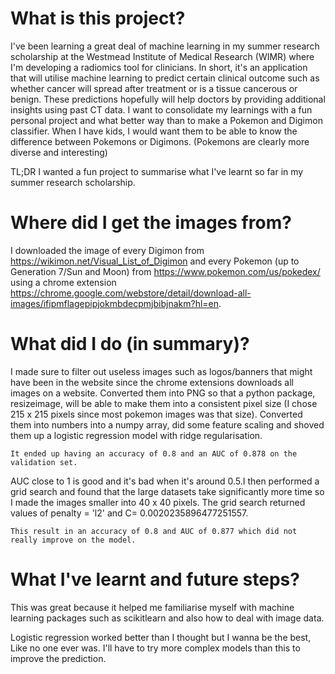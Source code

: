 # What is this project?
I've been learning a great deal of machine learning in my summer research scholarship at the Westmead Institute of Medical Research (WIMR) where I'm developing a radiomics tool for clinicians. In short, it's an application that will utilise machine learning to predict certain clinical outcome such as whether cancer will spread after treatment or is a tissue cancerous or benign. These predictions hopefully will help doctors by providing additional insights using past CT data.
I want to consolidate my learnings with a fun personal project and what better way than to make a Pokemon and Digimon classifier. When I have kids, I would want them to be able to know the difference between Pokemons or Digimons. (Pokemons are clearly more diverse and interesting)

TL;DR I wanted a fun project to summarise what I've learnt so far in my summer research scholarship.

# Where did I get the images from?
I downloaded the image of every Digimon from https://wikimon.net/Visual_List_of_Digimon and every Pokemon (up to Generation 7/Sun and Moon) from https://www.pokemon.com/us/pokedex/ using a chrome extension https://chrome.google.com/webstore/detail/download-all-images/ifipmflagepipjokmbdecpmjbibjnakm?hl=en.

# What did I do (in summary)?
I made sure to filter out useless images such as logos/banners that might have been in the website since the chrome extensions downloads all images on a website. Converted them into PNG so that a python package, resizeimage, will be able to make them into a consistent pixel size (I chose 215 x 215 pixels since most pokemon images was that size). Converted them into numbers into a numpy array, did some feature scaling and shoved them up a logistic regression model with ridge regularisation. 
```shell
It ended up having an accuracy of 0.8 and an AUC of 0.878 on the validation set.
```
AUC close to 1 is good and it's bad when it's around 0.5.I then performed a grid search and found that the large datasets take significantly more time so I made the images smaller into 40 x 40 pixels. The grid search returned values of penalty = 'l2' and C= 0.0020235896477251557.
```shell
This result in an accuracy of 0.8 and AUC of 0.877 which did not really improve on the model.
```

# What I've learnt and future steps?
This was great because it helped me familiarise myself with machine learning packages such as scikitlearn and also how to deal with image data.

Logistic regression worked better than I thought but I wanna be the best, Like no one ever was. I'll have to try more complex models than this to improve the prediction.
